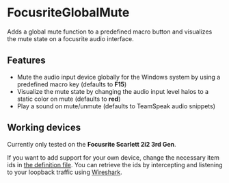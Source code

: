 # FocusriteGlobalMute
Adds a global mute function to a predefined macro button and visualizes the mute state on a focusrite audio interface.

## Features
- Mute the audio input device globally for the Windows system by using a predefined macro key (defaults to **F15**)
- Visualize the mute state by changing the audio input level halos to a static color on mute (defaults to **red**)
- Play a sound on mute/unmute (defaults to TeamSpeak audio snippets)

## Working devices
Currently only tested on the **Focusrite Scarlett 2i2 3rd Gen**.

If you want to add support for your own device, change the necessary item ids in [the definition file](Defs.h). 
You can retrieve the ids by intercepting and listening to your loopback traffic using [Wireshark](https://wireshark.org). 
